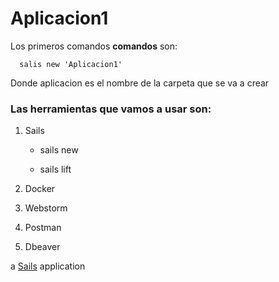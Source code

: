 # Aplicacion1


Los primeros comandos **comandos** son:

      salis new 'Aplicacion1'

Donde aplicacion es el nombre de la carpeta que se va a crear

### Las herramientas que vamos a usar son:


   1. Sails
      
      * sails new
      
      * sails lift
      
   2. Docker
   3. Webstorm
   4. Postman
   5. Dbeaver
























a [Sails](http://sailsjs.org) application
